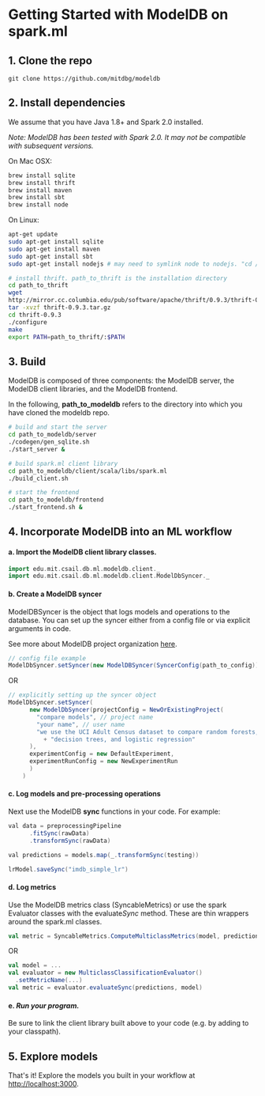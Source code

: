 # Getting Started with ModelDB on spark.ml

## 1. Clone the repo

```git
git clone https://github.com/mitdbg/modeldb
```

## 2. Install dependencies
We assume that you have Java 1.8+ and Spark 2.0 installed.

_Note: ModelDB has been tested with Spark 2.0. It may not be compatible with subsequent versions._

On Mac OSX:

```bash
brew install sqlite
brew install thrift
brew install maven
brew install sbt
brew install node

```

On Linux:

```bash
apt-get update
sudo apt-get install sqlite
sudo apt-get install maven
sudo apt-get install sbt
sudo apt-get install nodejs # may need to symlink node to nodejs. "cd /usr/bin; ln nodejs node"

# install thrift. path_to_thrift is the installation directory
cd path_to_thrift
wget
http://mirror.cc.columbia.edu/pub/software/apache/thrift/0.9.3/thrift-0.9.3.tar.gz
tar -xvzf thrift-0.9.3.tar.gz
cd thrift-0.9.3
./configure
make
export PATH=path_to_thrift/:$PATH
```

## 3. Build

ModelDB is composed of three components: the ModelDB server, the ModelDB client libraries, and the ModelDB frontend.

In the following, **path_to_modeldb** refers to the directory into which you have cloned the modeldb repo.

```bash
# build and start the server
cd path_to_modeldb/server
./codegen/gen_sqlite.sh
./start_server &

# build spark.ml client library
cd path_to_modeldb/client/scala/libs/spark.ml
./build_client.sh

# start the frontend
cd path_to_modeldb/frontend
./start_frontend.sh &

```

## 4. Incorporate ModelDB into an ML workflow

#### a. Import the ModelDB client library classes.

```scala
import edu.mit.csail.db.ml.modeldb.client._
import edu.mit.csail.db.ml.modeldb.client.ModelDbSyncer._

```

#### b. Create a ModelDB syncer
ModelDBSyncer is the object that logs models and operations to the database. You can set up the syncer either from a config file or via explicit arguments in code.

See more about ModelDB project organization [here]().

```scala
// config file example
ModelDbSyncer.setSyncer(new ModelDBSyncer(SyncerConfig(path_to_config)))
```
OR
```scala
// explicitly setting up the syncer object
ModelDbSyncer.setSyncer(
      new ModelDbSyncer(projectConfig = NewOrExistingProject(
        "compare models", // project name
        "your name", // user name
        "we use the UCI Adult Census dataset to compare random forests, " // project description
          + "decision trees, and logistic regression"
      ),
      experimentConfig = new DefaultExperiment,
      experimentRunConfig = new NewExperimentRun
      )
    )

```

#### c. Log models and pre-processing operations
Next use the ModelDB **sync** functions in your code. For example:

```Java
val data = preprocessingPipeline
      .fitSync(rawData)
      .transformSync(rawData)

val predictions = models.map(_.transformSync(testing))

lrModel.saveSync("imdb_simple_lr")
```

#### d. Log metrics
Use the ModelDB metrics class (SyncableMetrics) or use the spark Evaluator classes with the evaluate*Sync* method. These are thin wrappers around the spark.ml classes.

```scala
val metric = SyncableMetrics.ComputeMulticlassMetrics(model, predictions, labelCol, predictionCol)

```
OR
```scala
val model = ...
val evaluator = new MulticlassClassificationEvaluator()
  .setMetricName(...)
val metric = evaluator.evaluateSync(predictions, model)
```
<!-- At the end of your workflow, be sure to sync all the data with ModelDB.
```scala
 ModelDbSyncer.sync()
```
-->
#### e. _Run your program._

Be sure to link the client library built above to your code (e.g. by adding to your classpath).

## 5. Explore models
That's it! Explore the models you built in your workflow at [http://localhost:3000](http://localhost:3000).
